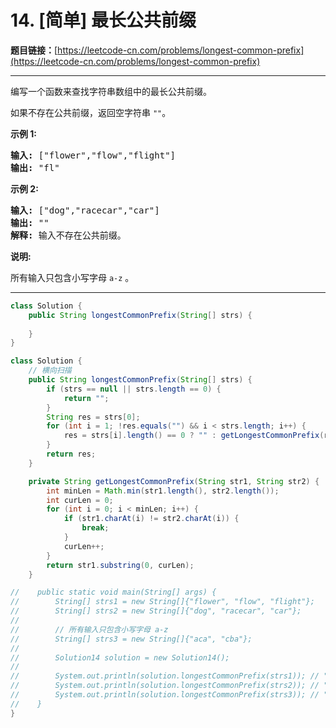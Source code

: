 # 14. [简单] 最长公共前缀

**题目链接：**[https://leetcode-cn.com/problems/longest-common-prefix](https://leetcode-cn.com/problems/longest-common-prefix)

---

<div class="content__1Y2H">
 <div class="notranslate">
  <p>编写一个函数来查找字符串数组中的最长公共前缀。</p> 
  <p>如果不存在公共前缀，返回空字符串&nbsp;<code>""</code>。</p> 
  <p><strong>示例&nbsp;1:</strong></p> 
  <pre class="language-text"><strong>输入: </strong>["flower","flow","flight"]
<strong>输出:</strong> "fl"
</pre> 
  <p><strong>示例&nbsp;2:</strong></p> 
  <pre class="language-text"><strong>输入: </strong>["dog","racecar","car"]
<strong>输出:</strong> ""
<strong>解释:</strong> 输入不存在公共前缀。
</pre> 
  <p><strong>说明:</strong></p> 
  <p>所有输入只包含小写字母&nbsp;<code>a-z</code>&nbsp;。</p> 
 </div>
</div>

---

```java
class Solution {
    public String longestCommonPrefix(String[] strs) {
        
    }
}
```

```java
class Solution {
    // 横向扫描
    public String longestCommonPrefix(String[] strs) {
        if (strs == null || strs.length == 0) {
            return "";
        }
        String res = strs[0];
        for (int i = 1; !res.equals("") && i < strs.length; i++) {
            res = strs[i].length() == 0 ? "" : getLongestCommonPrefix(res, strs[i]);
        }
        return res;
    }

    private String getLongestCommonPrefix(String str1, String str2) {
        int minLen = Math.min(str1.length(), str2.length());
        int curLen = 0;
        for (int i = 0; i < minLen; i++) {
            if (str1.charAt(i) != str2.charAt(i)) {
                break;
            }
            curLen++;
        }
        return str1.substring(0, curLen);
    }

//    public static void main(String[] args) {
//        String[] strs1 = new String[]{"flower", "flow", "flight"};
//        String[] strs2 = new String[]{"dog", "racecar", "car"};
//
//        // 所有输入只包含小写字母 a-z
//        String[] strs3 = new String[]{"aca", "cba"};
//
//        Solution14 solution = new Solution14();
//
//        System.out.println(solution.longestCommonPrefix(strs1)); // "fl"
//        System.out.println(solution.longestCommonPrefix(strs2)); // ""
//        System.out.println(solution.longestCommonPrefix(strs3)); // ""
//    }
}
```
